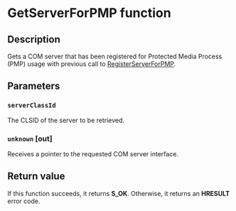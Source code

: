 # GetServerForPMP function

## Description

Gets a COM server that has been registered for Protected Media Process (PMP) usage with previous call to [RegisterServerForPMP](https://learn.microsoft.com/windows/desktop/api/comppkgsup/nf-comppkgsup-registerserverforpmp).

## Parameters

### `serverClassId`

The CLSID of the server to be retrieved.

### `unknown` [out]

Receives a pointer to the requested COM server interface.

## Return value

If this function succeeds, it returns **S_OK**. Otherwise, it returns an **HRESULT** error code.
